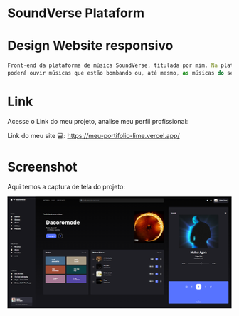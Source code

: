 # SoundVerse Plataform

<h1> Design Website responsivo </h1>

```js
Front-end da plataforma de música SoundVerse, títulada por mim. Na plataforma o usuário
poderá ouvir músicas que estão bombando ou, até mesmo, as músicas do seu agrado. 
```

# Link
Acesse o Link do meu projeto, analise meu perfil profissional:

Link do meu site 💻: https://meu-portifolio-lime.vercel.app/

# Screenshot
Aqui temos a captura de tela do projeto:

![screenshot](print.png)